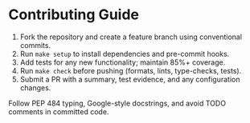 # Contributing Guide

1. Fork the repository and create a feature branch using conventional commits.
2. Run `make setup` to install dependencies and pre-commit hooks.
3. Add tests for any new functionality; maintain 85%+ coverage.
4. Run `make check` before pushing (formats, lints, type-checks, tests).
5. Submit a PR with a summary, test evidence, and any configuration changes.

Follow PEP 484 typing, Google-style docstrings, and avoid TODO comments in committed code.
